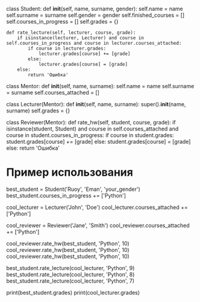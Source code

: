class Student:
    def __init__(self, name, surname, gender):
        self.name = name
        self.surname = surname
        self.gender = gender
        self.finished_courses = []
        self.courses_in_progress = []
        self.grades = {}

    def rate_lecture(self, lecturer, course, grade):
        if isinstance(lecturer, Lecturer) and course in self.courses_in_progress and course in lecturer.courses_attached:
            if course in lecturer.grades:
                lecturer.grades[course] += [grade]
            else:
                lecturer.grades[course] = [grade]
        else:
            return 'Ошибка'


class Mentor:
    def __init__(self, name, surname):
        self.name = name
        self.surname = surname
        self.courses_attached = []


class Lecturer(Mentor):
    def __init__(self, name, surname):
        super().__init__(name, surname)
        self.grades = {}


class Reviewer(Mentor):
    def rate_hw(self, student, course, grade):
        if isinstance(student, Student) and course in self.courses_attached and course in student.courses_in_progress:
            if course in student.grades:
                student.grades[course] += [grade]
            else:
                student.grades[course] = [grade]
        else:
            return 'Ошибка'


# Пример использования
best_student = Student('Ruoy', 'Eman', 'your_gender')
best_student.courses_in_progress += ['Python']

cool_lecturer = Lecturer('John', 'Doe')
cool_lecturer.courses_attached += ['Python']

cool_reviewer = Reviewer('Jane', 'Smith')
cool_reviewer.courses_attached += ['Python']

cool_reviewer.rate_hw(best_student, 'Python', 10)
cool_reviewer.rate_hw(best_student, 'Python', 10)
cool_reviewer.rate_hw(best_student, 'Python', 10)

best_student.rate_lecture(cool_lecturer, 'Python', 9)
best_student.rate_lecture(cool_lecturer, 'Python', 8)
best_student.rate_lecture(cool_lecturer, 'Python', 7)

print(best_student.grades)
print(cool_lecturer.grades)